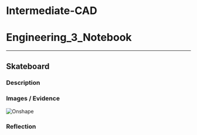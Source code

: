 # Intermediate-CAD

# Engineering_3_Notebook

---

## Skateboard

### Description


### Images / Evidence
![Onshape](https://cvilleschools.onshape.com/documents/d4f609338a657eb6e54315a9/w/6a4d05312afe0767ec6f680d/e/2fa2ba00533209260656e645?renderMode=0&uiState=61717461d801ab6f7af30047)

### Reflection

